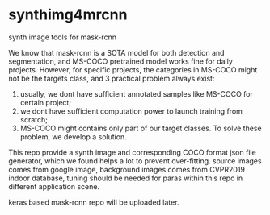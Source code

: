 # synthimg4mrcnn
synth image tools for mask-rcnn

We know that mask-rcnn is a SOTA model for both detection and segmentation, and MS-COCO pretrained model works fine for daily projects.
However, for specific projects, the categories in MS-COCO might not be the targets class, and 3 practical problem always exist:
1. usually, we dont have sufficient annotated samples like MS-COCO for certain project;
2. we dont have sufficient computation power to launch training from scratch;
3. MS-COCO might contains only part of our target classes.
To solve these problem, we develop a solution.

This repo provide a synth image and corresponding COCO format json file generator, which we found helps a lot to prevent over-fitting.
source images comes from google image, background images comes from CVPR2019 indoor database, tuning should be needed for paras within this repo in different application scene.

keras based mask-rcnn repo will be uploaded later.
